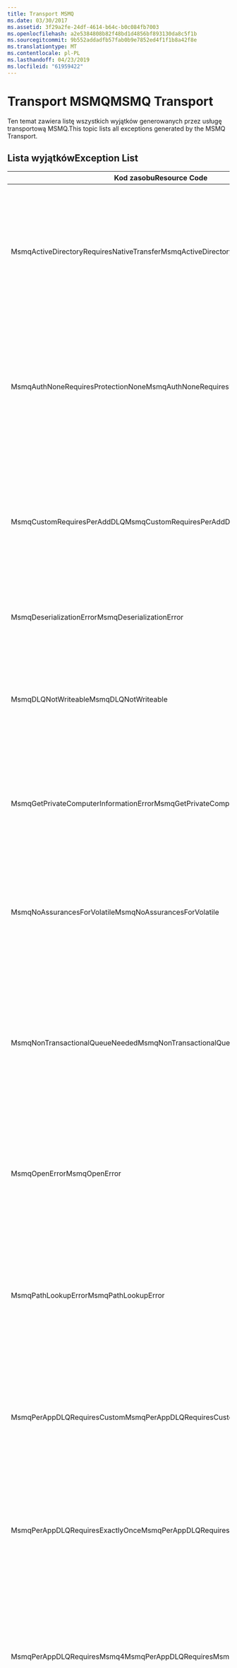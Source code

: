 ```yaml
---
title: Transport MSMQ
ms.date: 03/30/2017
ms.assetid: 3f29a2fe-24df-4614-b64c-b0c084fb7003
ms.openlocfilehash: a2e5384808b82f48bd1d4856bf893130da8c5f1b
ms.sourcegitcommit: 9b552addadfb57fab0b9e7852ed4f1f1b8a42f8e
ms.translationtype: MT
ms.contentlocale: pl-PL
ms.lasthandoff: 04/23/2019
ms.locfileid: "61959422"
---
```

# <a name="msmq-transport"></a><span data-ttu-id="8ccab-102">Transport MSMQ</span><span class="sxs-lookup"><span data-stu-id="8ccab-102">MSMQ Transport</span></span>
<span data-ttu-id="8ccab-103">Ten temat zawiera listę wszystkich wyjątków generowanych przez usługę transportową MSMQ.</span><span class="sxs-lookup"><span data-stu-id="8ccab-103">This topic lists all exceptions generated by the MSMQ Transport.</span></span>  
  
## <a name="exception-list"></a><span data-ttu-id="8ccab-104">Lista wyjątków</span><span class="sxs-lookup"><span data-stu-id="8ccab-104">Exception List</span></span>  
  
|<span data-ttu-id="8ccab-105">Kod zasobu</span><span class="sxs-lookup"><span data-stu-id="8ccab-105">Resource Code</span></span>|<span data-ttu-id="8ccab-106">Ciąg zasobu</span><span class="sxs-lookup"><span data-stu-id="8ccab-106">Resource String</span></span>|  
|-------------------|---------------------|  
|<span data-ttu-id="8ccab-107">MsmqActiveDirectoryRequiresNativeTransfer</span><span class="sxs-lookup"><span data-stu-id="8ccab-107">MsmqActiveDirectoryRequiresNativeTransfer</span></span>|<span data-ttu-id="8ccab-108">Nie można zweryfikować powiązania dla wiadomości.</span><span class="sxs-lookup"><span data-stu-id="8ccab-108">The binding validation for the message failed.</span></span> <span data-ttu-id="8ccab-109">Klient nie może wysyłać wiadomości.</span><span class="sxs-lookup"><span data-stu-id="8ccab-109">The client cannot send messages.</span></span> <span data-ttu-id="8ccab-110">Konflikt we właściwościach powiązania przyczyną tego błędu.</span><span class="sxs-lookup"><span data-stu-id="8ccab-110">A conflict in the binding properties caused this failure.</span></span> <span data-ttu-id="8ccab-111">UseActiveDirectory ma wartość TRUE i ustawiono właściwość QueueTransferProtocol Native.</span><span class="sxs-lookup"><span data-stu-id="8ccab-111">The UseActiveDirectory is set to true and QueueTransferProtocol is set to Native.</span></span> <span data-ttu-id="8ccab-112">Aby rozwiązać konflikt, popraw jedna z właściwości.</span><span class="sxs-lookup"><span data-stu-id="8ccab-112">To resolve the conflict, correct one of the properties.</span></span>|  
|<span data-ttu-id="8ccab-113">MsmqAuthNoneRequiresProtectionNone</span><span class="sxs-lookup"><span data-stu-id="8ccab-113">MsmqAuthNoneRequiresProtectionNone</span></span>|<span data-ttu-id="8ccab-114">Nie można zweryfikować powiązania dla usługi.</span><span class="sxs-lookup"><span data-stu-id="8ccab-114">The binding validation for the service failed.</span></span> <span data-ttu-id="8ccab-115">Nie można uruchomić punktu końcowego usługi lub klienta.</span><span class="sxs-lookup"><span data-stu-id="8ccab-115">The service endpoint or the client cannot be started.</span></span> <span data-ttu-id="8ccab-116">Konflikt we właściwościach powiązania przyczyną tego błędu.</span><span class="sxs-lookup"><span data-stu-id="8ccab-116">A conflict in the binding properties caused this failure.</span></span> <span data-ttu-id="8ccab-117">MsmqAuthenticationMode ma wartość None i MsmqProtectionLevel nie jest ustawiona na wartość None.</span><span class="sxs-lookup"><span data-stu-id="8ccab-117">The MsmqAuthenticationMode is set to None and MsmqProtectionLevel is not set to None.</span></span> <span data-ttu-id="8ccab-118">Aby rozwiązać konflikt, popraw jedną z właściwości.</span><span class="sxs-lookup"><span data-stu-id="8ccab-118">To resolve to conflict, correct one of the properties.</span></span>|  
|<span data-ttu-id="8ccab-119">MsmqCustomRequiresPerAddDLQ</span><span class="sxs-lookup"><span data-stu-id="8ccab-119">MsmqCustomRequiresPerAddDLQ</span></span>|<span data-ttu-id="8ccab-120">Nie można zweryfikować powiązania dla wiadomości.</span><span class="sxs-lookup"><span data-stu-id="8ccab-120">The binding validation for the message failed.</span></span> <span data-ttu-id="8ccab-121">Klient nie może wysłać komunikatu.</span><span class="sxs-lookup"><span data-stu-id="8ccab-121">The client cannot send the message.</span></span> <span data-ttu-id="8ccab-122">DeadLetterQueue wartość został ustawiony niestandardowy, ale nie określono CustomDeadLetterQueue.</span><span class="sxs-lookup"><span data-stu-id="8ccab-122">The DeadLetterQueue is set to Custom, but the CustomDeadLetterQueue is not specified.</span></span> <span data-ttu-id="8ccab-123">Określ identyfikator URI kolejki utraconych wiadomości dla każdej aplikacji we właściwości CustomDeadLetterQueue.</span><span class="sxs-lookup"><span data-stu-id="8ccab-123">Specify the URI of the dead letter queue for each application in the CustomDeadLetterQueue property.</span></span>|  
|<span data-ttu-id="8ccab-124">MsmqDeserializationError</span><span class="sxs-lookup"><span data-stu-id="8ccab-124">MsmqDeserializationError</span></span>|<span data-ttu-id="8ccab-125">Napotkano błąd podczas deserializacji komunikatu XML.</span><span class="sxs-lookup"><span data-stu-id="8ccab-125">An error was encountered while deserializing the XML message.</span></span> <span data-ttu-id="8ccab-126">Komunikat nie może być odbierany i zostało porzucone.</span><span class="sxs-lookup"><span data-stu-id="8ccab-126">The message cannot be received and is dropped.</span></span>|  
|<span data-ttu-id="8ccab-127">MsmqDLQNotWriteable</span><span class="sxs-lookup"><span data-stu-id="8ccab-127">MsmqDLQNotWriteable</span></span>|<span data-ttu-id="8ccab-128">Nie można zweryfikować powiązania dla klienta.</span><span class="sxs-lookup"><span data-stu-id="8ccab-128">The binding validation for the client failed.</span></span> <span data-ttu-id="8ccab-129">Klient nie może wysłać wiadomość.</span><span class="sxs-lookup"><span data-stu-id="8ccab-129">The client cannot send a message.</span></span> <span data-ttu-id="8ccab-130">Określonej kolejki utraconych wiadomości nie istnieje lub nie mogą być zapisywane.</span><span class="sxs-lookup"><span data-stu-id="8ccab-130">The specified dead-letter queue does not exist or cannot be written.</span></span> <span data-ttu-id="8ccab-131">Sprawdź, czy kolejka istnieje z odpowiednią autoryzacją do zapisu do nich.</span><span class="sxs-lookup"><span data-stu-id="8ccab-131">Ensure the queue exists with the proper authorization to write to it.</span></span>|  
|<span data-ttu-id="8ccab-132">MsmqGetPrivateComputerInformationError</span><span class="sxs-lookup"><span data-stu-id="8ccab-132">MsmqGetPrivateComputerInformationError</span></span>|<span data-ttu-id="8ccab-133">Sprawdzenie wersji nie powiodło się z powodu określonego błędu.</span><span class="sxs-lookup"><span data-stu-id="8ccab-133">The version check failed with the specified error.</span></span> <span data-ttu-id="8ccab-134">Nie można wykryć wersji MSMQ, wszystkie operacje, które znajdują się w kolejce kanału zakończą się niepowodzeniem.</span><span class="sxs-lookup"><span data-stu-id="8ccab-134">The version of MSMQ cannot be detected All operations that are on the queued channel will fail.</span></span> <span data-ttu-id="8ccab-135">Upewnij się, że usługa MSMQ jest zainstalowana i jest dostępna.</span><span class="sxs-lookup"><span data-stu-id="8ccab-135">Ensure that MSMQ is installed and is available.</span></span>|  
|<span data-ttu-id="8ccab-136">MsmqNoAssurancesForVolatile</span><span class="sxs-lookup"><span data-stu-id="8ccab-136">MsmqNoAssurancesForVolatile</span></span>|<span data-ttu-id="8ccab-137">Nie można zweryfikować powiązania dla usługi.</span><span class="sxs-lookup"><span data-stu-id="8ccab-137">The binding validation for the service failed.</span></span> <span data-ttu-id="8ccab-138">Nie można uruchomić punktu końcowego usługi lub klienta.</span><span class="sxs-lookup"><span data-stu-id="8ccab-138">The service endpoint or the client cannot be started.</span></span> <span data-ttu-id="8ccab-139">Właściwość jest ustawiona na true, a właściwość trwałe ExactlyOnce ma wartość false.</span><span class="sxs-lookup"><span data-stu-id="8ccab-139">The ExactlyOnce property is set to true and the Durable property is set to false.</span></span> <span data-ttu-id="8ccab-140">Jest to nieobsługiwane.</span><span class="sxs-lookup"><span data-stu-id="8ccab-140">This is not supported.</span></span> <span data-ttu-id="8ccab-141">Aby rozwiązać konflikt, usuń jedną z tych właściwości.</span><span class="sxs-lookup"><span data-stu-id="8ccab-141">To resolve the conflict, correct one of these properties.</span></span>|  
|<span data-ttu-id="8ccab-142">MsmqNonTransactionalQueueNeeded</span><span class="sxs-lookup"><span data-stu-id="8ccab-142">MsmqNonTransactionalQueueNeeded</span></span>|<span data-ttu-id="8ccab-143">Wykryto niezgodność między powiązaniem i konfiguracją kolejki usługi MSMQ.</span><span class="sxs-lookup"><span data-stu-id="8ccab-143">A mismatch between the binding and MSMQ queue configuration was detected.</span></span> <span data-ttu-id="8ccab-144">Nie można uruchomić punktu końcowego usługi.</span><span class="sxs-lookup"><span data-stu-id="8ccab-144">The service endpoint cannot be started.</span></span> <span data-ttu-id="8ccab-145">Właściwość ExactlyOnce jest ustawiona na false i odczytywać komunikaty z kolejki jest kolejką transakcyjną.</span><span class="sxs-lookup"><span data-stu-id="8ccab-145">The ExactlyOnce property is set to false and the queue to read messages from is a transactional queue.</span></span> <span data-ttu-id="8ccab-146">Popraw błąd, ustawiając właściwość ExactlyOnce wartość true, lub utwórz powiązanie nietransakcyjnej.</span><span class="sxs-lookup"><span data-stu-id="8ccab-146">Correct the error by setting the ExactlyOnce property to true or create a non-transactional binding.</span></span>|  
|<span data-ttu-id="8ccab-147">MsmqOpenError</span><span class="sxs-lookup"><span data-stu-id="8ccab-147">MsmqOpenError</span></span>|<span data-ttu-id="8ccab-148">Wystąpił błąd podczas otwierania określonej kolejki.</span><span class="sxs-lookup"><span data-stu-id="8ccab-148">An error occurred while opening the specified queue.</span></span> <span data-ttu-id="8ccab-149">Komunikat nie mogą być wysyłane lub odbierane z kolejki.</span><span class="sxs-lookup"><span data-stu-id="8ccab-149">The message cannot be sent or received from the queue.</span></span> <span data-ttu-id="8ccab-150">Upewnij się, że usługa MSMQ jest zainstalowana i uruchomiona.</span><span class="sxs-lookup"><span data-stu-id="8ccab-150">Ensure that MSMQ is installed and running.</span></span> <span data-ttu-id="8ccab-151">Upewnij się również, że kolejka jest dostępna, aby otworzyć tryb wymagane prawa dostępu i autoryzacji.</span><span class="sxs-lookup"><span data-stu-id="8ccab-151">Also ensure that the queue is available to open with the required access mode and authorization.</span></span>|  
|<span data-ttu-id="8ccab-152">MsmqPathLookupError</span><span class="sxs-lookup"><span data-stu-id="8ccab-152">MsmqPathLookupError</span></span>|<span data-ttu-id="8ccab-153">Wystąpił błąd podczas konwertowania nazwa ścieżki kolejki określona nazwa formatu.</span><span class="sxs-lookup"><span data-stu-id="8ccab-153">An error occurred when converting the specified queue path name to the format name.</span></span> <span data-ttu-id="8ccab-154">Wszystkie operacje w kolejce kanału nie powiodło się.</span><span class="sxs-lookup"><span data-stu-id="8ccab-154">All operations on the queued channel failed.</span></span> <span data-ttu-id="8ccab-155">Upewnij się, że adres kolejki jest prawidłowy.</span><span class="sxs-lookup"><span data-stu-id="8ccab-155">Ensure that the queue address is valid.</span></span> <span data-ttu-id="8ccab-156">Usługa MSMQ musi być zainstalowany z włączoną integracją usługi Active Directory i dostęp do niego jest możliwy.</span><span class="sxs-lookup"><span data-stu-id="8ccab-156">MSMQ must be installed with Active Directory integration enabled and access to it is available.</span></span>|  
|<span data-ttu-id="8ccab-157">MsmqPerAppDLQRequiresCustom</span><span class="sxs-lookup"><span data-stu-id="8ccab-157">MsmqPerAppDLQRequiresCustom</span></span>|<span data-ttu-id="8ccab-158">Nie można zweryfikować powiązania, na komputerze klienckim.</span><span class="sxs-lookup"><span data-stu-id="8ccab-158">The binding validation on the client failed.</span></span> <span data-ttu-id="8ccab-159">Klient nie może wysyłać wiadomości.</span><span class="sxs-lookup"><span data-stu-id="8ccab-159">The client cannot send messages.</span></span> <span data-ttu-id="8ccab-160">Właściwość CustomDeadLetterQueue jest ustawiona, ale nie ustawiono właściwość DeadLetterQueue niestandardowy.</span><span class="sxs-lookup"><span data-stu-id="8ccab-160">The CustomDeadLetterQueue property is set, but the DeadLetterQueue property is not set to Custom.</span></span> <span data-ttu-id="8ccab-161">Ustaw właściwość DeadLetterQueue niestandardowy.</span><span class="sxs-lookup"><span data-stu-id="8ccab-161">Set the DeadLetterQueue property to Custom.</span></span>|  
|<span data-ttu-id="8ccab-162">MsmqPerAppDLQRequiresExactlyOnce</span><span class="sxs-lookup"><span data-stu-id="8ccab-162">MsmqPerAppDLQRequiresExactlyOnce</span></span>|<span data-ttu-id="8ccab-163">Nie można zweryfikować powiązania dla klienta.</span><span class="sxs-lookup"><span data-stu-id="8ccab-163">The binding validation for the client failed.</span></span> <span data-ttu-id="8ccab-164">Klient nie może wysyłać wiadomości.</span><span class="sxs-lookup"><span data-stu-id="8ccab-164">The client cannot send messages.</span></span> <span data-ttu-id="8ccab-165">Konflikt we właściwościach powiązania powoduje awarię.</span><span class="sxs-lookup"><span data-stu-id="8ccab-165">A conflict in the binding properties is causing the failure.</span></span> <span data-ttu-id="8ccab-166">Aby użyć niestandardowego kolejki utraconych wiadomości, ExactlyOnce musi być równa true, aby rozwiązać konflikt.</span><span class="sxs-lookup"><span data-stu-id="8ccab-166">To use the custom dead-letter queue, ExactlyOnce must be set to true to resolve to conflict.</span></span>|  
|<span data-ttu-id="8ccab-167">MsmqPerAppDLQRequiresMsmq4</span><span class="sxs-lookup"><span data-stu-id="8ccab-167">MsmqPerAppDLQRequiresMsmq4</span></span>|<span data-ttu-id="8ccab-168">Wykryto niezgodność między powiązaniem i konfiguracji MSMQ.</span><span class="sxs-lookup"><span data-stu-id="8ccab-168">A mismatch between the binding and MSMQ configuration was detected.</span></span> <span data-ttu-id="8ccab-169">Klient nie może wysyłać wiadomości.</span><span class="sxs-lookup"><span data-stu-id="8ccab-169">The client cannot send messages.</span></span> <span data-ttu-id="8ccab-170">Aby użyć niestandardowego kolejki utraconych wiadomości, konieczne jest posiadanie usługi MSMQ w wersji 4.0 lub nowszej.</span><span class="sxs-lookup"><span data-stu-id="8ccab-170">To use the custom dead-letter queue, you must have MSMQ version 4.0 or higher.</span></span> <span data-ttu-id="8ccab-171">Jeśli nie masz usługi MSMQ w wersji 4.0 lub nowszej należy ustawić właściwość DeadLetterQueue System lub None.</span><span class="sxs-lookup"><span data-stu-id="8ccab-171">If you do not have MSMQ version 4.0 or higher set the DeadLetterQueue property to System or None.</span></span>|  
|<span data-ttu-id="8ccab-172">MsmqReceiveError</span><span class="sxs-lookup"><span data-stu-id="8ccab-172">MsmqReceiveError</span></span>|<span data-ttu-id="8ccab-173">Wystąpił błąd podczas odbierania wiadomości z kolejki.</span><span class="sxs-lookup"><span data-stu-id="8ccab-173">An error occurred while receiving a message from the queue.</span></span> <span data-ttu-id="8ccab-174">Upewnij się, że usługa MSMQ jest zainstalowana i uruchomiona.</span><span class="sxs-lookup"><span data-stu-id="8ccab-174">Ensure that MSMQ is installed and running.</span></span> <span data-ttu-id="8ccab-175">Upewnij się, że można odbierać wiadomości z kolejki.</span><span class="sxs-lookup"><span data-stu-id="8ccab-175">Make sure the queue is available to receive from.</span></span>|  
|<span data-ttu-id="8ccab-176">MsmqSameTransactionExpected</span><span class="sxs-lookup"><span data-stu-id="8ccab-176">MsmqSameTransactionExpected</span></span>|<span data-ttu-id="8ccab-177">Wystąpił błąd transakcji dla tej sesji.</span><span class="sxs-lookup"><span data-stu-id="8ccab-177">A transaction error occurred for this session.</span></span> <span data-ttu-id="8ccab-178">Wystąpił błąd kanału sesji.</span><span class="sxs-lookup"><span data-stu-id="8ccab-178">The session channel is faulted.</span></span> <span data-ttu-id="8ccab-179">Wiadomości w sesji nie mogą być wysyłane lub odbierane.</span><span class="sxs-lookup"><span data-stu-id="8ccab-179">Messages in the session cannot be sent or received.</span></span> <span data-ttu-id="8ccab-180">Sesję w kolejce nie może być skojarzony z więcej niż jedna transakcja.</span><span class="sxs-lookup"><span data-stu-id="8ccab-180">A queued session cannot be associated with more than one transaction.</span></span> <span data-ttu-id="8ccab-181">Upewnij się, że wszystkie komunikaty w sesji są wysyłane lub odebranych przy użyciu jednej transakcji.</span><span class="sxs-lookup"><span data-stu-id="8ccab-181">Ensure that all messages in the session are sent or received using a single transaction.</span></span>|  
|<span data-ttu-id="8ccab-182">MsmqSendError</span><span class="sxs-lookup"><span data-stu-id="8ccab-182">MsmqSendError</span></span>|<span data-ttu-id="8ccab-183">Wystąpił błąd podczas wysyłania do określonej kolejki.</span><span class="sxs-lookup"><span data-stu-id="8ccab-183">An error occurred while sending to the specified queue.</span></span> <span data-ttu-id="8ccab-184">Upewnij się, że usługa MSMQ jest zainstalowana i uruchomiona.</span><span class="sxs-lookup"><span data-stu-id="8ccab-184">Ensure that MSMQ is installed and running.</span></span> <span data-ttu-id="8ccab-185">W przypadku wysyłania kolejka lokalna, upewnij się, że kolejka istnieje z trybu wymagane prawa dostępu i autoryzacja.</span><span class="sxs-lookup"><span data-stu-id="8ccab-185">If you are sending to a local queue, ensure the queue exists with the required access mode and authorization.</span></span>|  
|<span data-ttu-id="8ccab-186">MsmqTimeSpanTooLarge</span><span class="sxs-lookup"><span data-stu-id="8ccab-186">MsmqTimeSpanTooLarge</span></span>|<span data-ttu-id="8ccab-187">Czas wygaśnięcia komunikatu jest zbyt duży.</span><span class="sxs-lookup"><span data-stu-id="8ccab-187">The message time to live is too large.</span></span> <span data-ttu-id="8ccab-188">Nie można wysłać wiadomości.</span><span class="sxs-lookup"><span data-stu-id="8ccab-188">The message cannot be sent.</span></span> <span data-ttu-id="8ccab-189">Komunikat, czas wygaśnięcia (TTL) nie może przekroczyć maksymalnej wartości Int32.</span><span class="sxs-lookup"><span data-stu-id="8ccab-189">The message Time To Live (TTL) cannot exceed the Int32 maximum value.</span></span>|  
|<span data-ttu-id="8ccab-190">MsmqTokenProviderNeededForCertificates</span><span class="sxs-lookup"><span data-stu-id="8ccab-190">MsmqTokenProviderNeededForCertificates</span></span>|<span data-ttu-id="8ccab-191">Nie można odnaleźć Element X509SecurityTokenProvider.</span><span class="sxs-lookup"><span data-stu-id="8ccab-191">An X509SecurityTokenProvider cannot be found.</span></span> <span data-ttu-id="8ccab-192">Nie można wysłać wiadomości.</span><span class="sxs-lookup"><span data-stu-id="8ccab-192">The message cannot be sent.</span></span> <span data-ttu-id="8ccab-193">Tryb uwierzytelniania certyfikatu wymaga dostawcę tokenu X.509.</span><span class="sxs-lookup"><span data-stu-id="8ccab-193">The certificate authentication mode requires an X.509 token provider.</span></span> <span data-ttu-id="8ccab-194">Upewnij się, że dostawcy tokenów zabezpieczeń jest dostępne dla zainstalowanych certyfikatów.</span><span class="sxs-lookup"><span data-stu-id="8ccab-194">Make sure a security token provider is available for the installed certificate.</span></span>|  
|<span data-ttu-id="8ccab-195">MsmqTransactedDLQExpected</span><span class="sxs-lookup"><span data-stu-id="8ccab-195">MsmqTransactedDLQExpected</span></span>|<span data-ttu-id="8ccab-196">Wystąpiła niezgodność między powiązaniem i konfiguracji MSMQ.</span><span class="sxs-lookup"><span data-stu-id="8ccab-196">A mismatch occurred between the binding and the MSMQ configuration.</span></span> <span data-ttu-id="8ccab-197">Nie można wysłać wiadomości.</span><span class="sxs-lookup"><span data-stu-id="8ccab-197">Messages cannot be sent.</span></span> <span data-ttu-id="8ccab-198">Niestandardowe kolejki utraconych wiadomości określonej w powiązaniu musi być Kolejka transakcji.</span><span class="sxs-lookup"><span data-stu-id="8ccab-198">The custom dead-letter queue specified in the binding must be a transaction queue.</span></span> <span data-ttu-id="8ccab-199">Upewnij się, że adres niestandardowej kolejki utraconych wiadomości jest poprawny, i kolejka jest kolejką transakcyjną.</span><span class="sxs-lookup"><span data-stu-id="8ccab-199">Ensure that the custom dead-letter queue address is correct and the queue is a transactional queue.</span></span>|  
|<span data-ttu-id="8ccab-200">MsmqTransactionalQueueNeeded</span><span class="sxs-lookup"><span data-stu-id="8ccab-200">MsmqTransactionalQueueNeeded</span></span>|<span data-ttu-id="8ccab-201">Wystąpiła niezgodność między powiązaniem i konfiguracją kolejki usługi MSMQ.</span><span class="sxs-lookup"><span data-stu-id="8ccab-201">A mismatch between the binding and the MSMQ queue configuration occurred.</span></span> <span data-ttu-id="8ccab-202">Nie można uruchomić punktu końcowego usługi.</span><span class="sxs-lookup"><span data-stu-id="8ccab-202">The service endpoint cannot be started.</span></span> <span data-ttu-id="8ccab-203">ExactlyOnce właściwości ustawiono wartość true jak i kolejka odczytywanie komunikatów z nie jest kolejką transakcyjną.</span><span class="sxs-lookup"><span data-stu-id="8ccab-203">The ExactlyOnce property is set to true and the queue to read messages from is not a transactional queue.</span></span> <span data-ttu-id="8ccab-204">Aby rozwiązać ten problem, aby wskazywał błąd, należy ustawić wartość false dla właściwości ExactlyOnce lub Utwórz kolejkę transakcyjną dla tego powiązania.</span><span class="sxs-lookup"><span data-stu-id="8ccab-204">To correct to the error, set the ExactlyOnce property to false or create a transactional queue for this binding.</span></span>|  
|<span data-ttu-id="8ccab-205">MsmqTransactionCurrentRequired</span><span class="sxs-lookup"><span data-stu-id="8ccab-205">MsmqTransactionCurrentRequired</span></span>|<span data-ttu-id="8ccab-206">Żadna transakcja nie jest dostępne do wysyłania komunikatów w sesji.</span><span class="sxs-lookup"><span data-stu-id="8ccab-206">No transaction is available to send messages in the session.</span></span> <span data-ttu-id="8ccab-207">Aby wysłać wiadomość w kolejce sesji wymaga transakcji.</span><span class="sxs-lookup"><span data-stu-id="8ccab-207">To send a message in a queued session requires a transaction.</span></span> <span data-ttu-id="8ccab-208">Upewnij się, że zakres transakcji został określony do wysłania wiadomości w sesji.</span><span class="sxs-lookup"><span data-stu-id="8ccab-208">Ensure that a transaction scope is specified to send the message in the session.</span></span>|  
|<span data-ttu-id="8ccab-209">MsmqTransactionRequired</span><span class="sxs-lookup"><span data-stu-id="8ccab-209">MsmqTransactionRequired</span></span>|<span data-ttu-id="8ccab-210">Transakcja jest wymagany, ale nie jest dostępna.</span><span class="sxs-lookup"><span data-stu-id="8ccab-210">A transaction is required but is not available.</span></span> <span data-ttu-id="8ccab-211">Komunikaty nie mogą być wysyłane lub odbierane.</span><span class="sxs-lookup"><span data-stu-id="8ccab-211">Messages cannot be sent or received.</span></span> <span data-ttu-id="8ccab-212">Upewnij się, że zakres transakcji został określony do wysyłania i odbierania wiadomości.</span><span class="sxs-lookup"><span data-stu-id="8ccab-212">Ensure that the transaction scope is specified to send or receive messages.</span></span>|  
|<span data-ttu-id="8ccab-213">MsmqUnsupportedSerializationFormat</span><span class="sxs-lookup"><span data-stu-id="8ccab-213">MsmqUnsupportedSerializationFormat</span></span>|<span data-ttu-id="8ccab-214">Wystąpił błąd deserializacji.</span><span class="sxs-lookup"><span data-stu-id="8ccab-214">A deserialization error occurred.</span></span> <span data-ttu-id="8ccab-215">Komunikat nie może być odbierany i zostało porzucone.</span><span class="sxs-lookup"><span data-stu-id="8ccab-215">The message cannot be received and is dropped.</span></span> <span data-ttu-id="8ccab-216">Format serializacji określonego nie jest obsługiwany.</span><span class="sxs-lookup"><span data-stu-id="8ccab-216">The specified serialization format is not supported.</span></span>|  
|<span data-ttu-id="8ccab-217">MsmqWrongPrivateQueueSyntax</span><span class="sxs-lookup"><span data-stu-id="8ccab-217">MsmqWrongPrivateQueueSyntax</span></span>|<span data-ttu-id="8ccab-218">Adres URL jest nieprawidłowy.</span><span class="sxs-lookup"><span data-stu-id="8ccab-218">The URL is invalid.</span></span> <span data-ttu-id="8ccab-219">Adres URL kolejki nie może zawierać znaku "$".</span><span class="sxs-lookup"><span data-stu-id="8ccab-219">The URL for the queue cannot contain the '$' character.</span></span> <span data-ttu-id="8ccab-220">Aby rozwiązać kolejki prywatnej, należy użyć składni net.msmq://machine/private/queueName.</span><span class="sxs-lookup"><span data-stu-id="8ccab-220">Use the syntax in net.msmq://machine/private/queueName to address a private queue.</span></span>|
